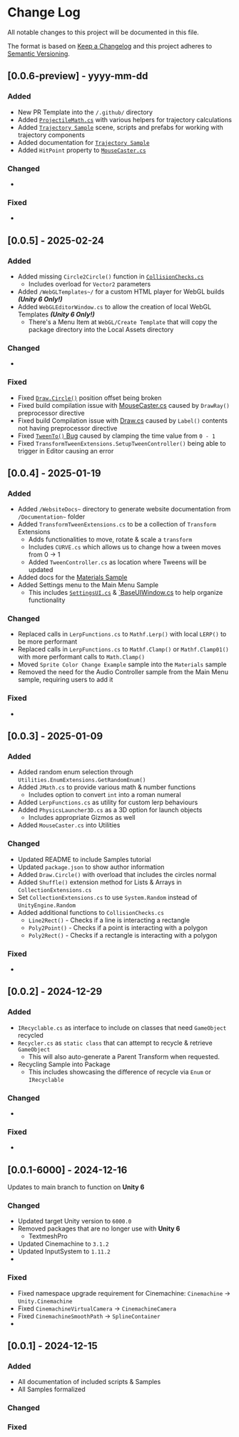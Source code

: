 ﻿
# Change Log
All notable changes to this project will be documented in this file.

The format is based on [Keep a Changelog](http://keepachangelog.com/)
and this project adheres to [Semantic Versioning](http://semver.org/).

## [0.0.6-preview] - yyyy-mm-dd

### Added
- New PR Template into the `/.github/` directory
- Added [`ProjectileMath.cs`](Runtime/Scripts/Utilities/Physics/ProjectileMath.cs) with various helpers for trajectory calculations
- Added [`Trajectory Sample`](Samples~/Trajectory/) scene, scripts and prefabs for working with trajectory components
- Added documentation for [`Trajectory Sample`](Documentation~/Samples/trajectory.md)
- Added `HitPoint` property to [`MouseCaster.cs`](Runtime/Scripts/Utilities/MouseCaster.cs)

### Changed
- 

### Fixed
-

## [0.0.5] - 2025-02-24

### Added
- Added missing `Circle2Circle()` function in [`CollisionChecks.cs`](Runtime/Scripts/Utilities/Physics/CollisionChecks.cs)
  - Includes overload for `Vector2` parameters
- Added `/WebGLTemplates~/` for a custom HTML player for WebGL builds _**(Unity 6 Only!)**_
- Added `WebGLEditorWindow.cs` to allow the creation of local WebGL Templates _**(Unity 6 Only!)**_
  - There's a Menu Item at `WebGL/Create Template` that will copy the package directory into the Local Assets directory

### Changed
- 

### Fixed
- Fixed [`Draw.Circle()`](Runtime/Scripts/Utilities/Debugging/Draw.cs) position offset being broken
- Fixed build compilation issue with [MouseCaster.cs](Runtime/Scripts/Utilities/MouseCaster.cs) caused by `DrawRay()` preprocessor directive
- Fixed build Compilation issue with [Draw.cs](Runtime/Scripts/Utilities/Debugging/Draw.cs) caused by `Label()` contents not having preprocessor directive
- Fixed [`TweenTo()` Bug](https://github.com/abr-designs/jam-starter-package/issues/8) caused by clamping the time value from `0 - 1`
- Fixed `TransformTweenExtensions.SetupTweenController()` being able to trigger in Editor causing an error

## [0.0.4] - 2025-01-19

### Added
- Added `/WebsiteDocs~` directory to generate website documentation from `/Documentation~` folder
- Added `TransformTweenExtensions.cs` to be a collection of `Transform` Extensions
  - Adds functionalities to move, rotate & scale a `transform` 
  - Includes `CURVE.cs` which allows us to change how a tween moves from 0 -> 1
  - Added `TweenController.cs` as location where Tweens will be updated
- Added docs for the [Materials Sample](Documentation~/Samples/samples-materials.md)
- Added Settings menu to the Main Menu Sample
  - This includes [`SettingsUI.cs`](Samples%7E/MainMenu/SettingsUI.cs) & [`BaseUIWindow.cs](Samples%7E/MainMenu/BaseUIWindow.cs) to help organize functionality

### Changed
- Replaced calls in `LerpFunctions.cs` to `Mathf.Lerp()` with local `LERP()` to be more performant
- Replaced calls in `LerpFunctions.cs` to `Mathf.Clamp()` or `Mathf.Clamp01()` with more performant calls to `Math.Clamp()`
- Moved `Sprite Color Change Example` sample into the `Materials` sample
- Removed the need for the Audio Controller sample from the Main Menu sample, requiring users to add it

### Fixed
-

## [0.0.3] - 2025-01-09

### Added
- Added random enum selection through `Utilities.EnumExtensions.GetRandomEnum()`
- Added `JMath.cs` to provide various math & number functions
  - Includes option to convert `int` into a roman numeral
- Added `LerpFunctions.cs` as utility for custom lerp behaviours
- Added `PhysicsLauncher3D.cs` as a 3D option for launch objects
  - Includes appropriate Gizmos as well
- Added `MouseCaster.cs` into Utilities

### Changed
- Updated README to include Samples tutorial
- Updated `package.json` to show author information
- Added `Draw.Circle()` with overload that includes the circles normal
- Added `Shuffle()` extension method for Lists & Arrays in `CollectionExtensions.cs`
- Set `CollectionExtensions.cs` to use `System.Random` instead of `UnityEngine.Random`
- Added additional functions to `CollisionChecks.cs`
  - `Line2Rect()` - Checks if a line is interacting a rectangle
  - `Poly2Point()` - Checks if a point is interacting with a polygon 
  - `Poly2Rect()` - Checks if a rectangle is interacting with a polygon
### Fixed
-

## [0.0.2] - 2024-12-29

### Added
- `IRecyclable.cs` as interface to include on classes that need `GameObject` recycled
- `Recycler.cs` as `static class` that can attempt to recycle & retrieve `GameObject`
  - This will also auto-generate a Parent Transform when requested.
- Recycling Sample into Package
  - This includes showcasing the difference of recycle via `Enum` or `IRecyclable`

### Changed
- 

### Fixed
-

## [0.0.1-6000] - 2024-12-16

Updates to main branch to function on **Unity 6**

### Changed
- Updated target Unity version to `6000.0`
- Removed packages that are no longer use with **Unity 6**
  - TextmeshPro
- Updated Cinemachine to `3.1.2`
- Updated InputSystem to `1.11.2`
- 

### Fixed
- Fixed namespace upgrade requirement for Cinemachine: `Cinemachine` -> `Unity.Cinemachine`
- Fixed `CinemachineVirtualCamera` -> `CinemachineCamera`
- Fixed `CinemachineSmoothPath` -> `SplineContainer`
-

## [0.0.1] - 2024-12-15

### Added
- All documentation of included scripts & Samples
- All Samples formalized

### Changed


### Fixed
